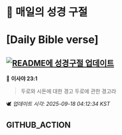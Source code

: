 # 🙏 매일의 성경 구절
# [Daily Bible verse]
## [![README에 성경구절 업데이트](https://github.com/DONGSUKA/first_test/actions/workflows/update-readme-bible.yml/badge.svg)](https://github.com/DONGSUKA/first_test/actions/workflows/update-readme-bible.yml)
<!-- START_BIBLE_VERSE -->
📖 **이사야 23:1**
> 두로와 시돈에 대한 경고 두로에 관한 경고라

🕊️ _업데이트 시각: 2025-09-18 04:12:34 KST_
  <!-- END_BIBLE_VERSE -->
## GITHUB_ACTION
